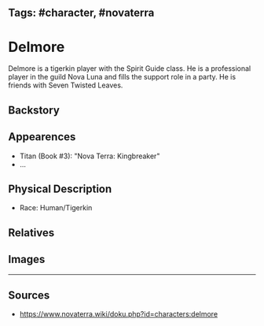 Tags: #character, #novaterra
---
# Delmore

Delmore is a tigerkin player with the Spirit Guide class. He is a professional player in the guild Nova Luna and fills the support role in a party. He is friends with Seven Twisted Leaves.

## Backstory

## Appearences

- Titan (Book #3): "Nova Terra: Kingbreaker"
- ...

## Physical Description

- Race: Human/Tigerkin

## Relatives

## Images

---
## Sources
- https://www.novaterra.wiki/doku.php?id=characters:delmore